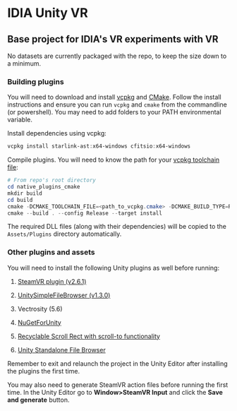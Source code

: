 # IDIA Unity VR
## Base project for IDIA's VR experiments with VR

No datasets are currently packaged with the repo, to keep the size down to a minimum. 

### Building plugins
You will need to download and install [vcpkg](https://github.com/microsoft/vcpkg) and [CMake](https://cmake.org/download/). Follow the install instructions and ensure you can run `vcpkg` and `cmake` from the commandline (or powershell). You may need to add folders to your PATH environmental variable.

Install dependencies using vcpkg:
```powershell
vcpkg install starlink-ast:x64-windows cfitsio:x64-windows
```

Compile plugins. You will need to know the path for your [vcpkg toolchain file](https://vcpkg.readthedocs.io/en/latest/examples/installing-and-using-packages/#cmake):
```powershell
# From repo's root directory
cd native_plugins_cmake
mkdir build
cd build
cmake -DCMAKE_TOOLCHAIN_FILE=<path_to_vcpkg.cmake> -DCMAKE_BUILD_TYPE=Release ../
cmake --build . --config Release --target install
```

The required DLL files (along with their dependencies) will be copied to the `Assets/Plugins` directory automatically.


### Other plugins and assets
You will need to install the following Unity plugins as well before running:

1) [SteamVR plugin (v2.6.1)](https://github.com/ValveSoftware/steamvr_unity_plugin/releases/download/2.6.1/steamvr_2_6_1.unitypackage)

2) [UnitySimpleFileBrowser (v1.3.0)](https://github.com/yasirkula/UnitySimpleFileBrowser/releases/download/v1.3.0/SimpleFileBrowser.unitypackage)

3) Vectrosity (5.6)

4) [NuGetForUnity](https://github.com/GlitchEnzo/NuGetForUnity/releases/download/v2.0.0/NuGetForUnity.2.0.0.unitypackage)

5) [Recyclable Scroll Rect with scroll-to functionality](https://github.com/CosmicElysium/Recyclable-Scroll-Rect/releases/download/v1.0/recyclable-scroll-rect.unitypackage) 

6) [Unity Standalone File Browser](https://github.com/gkngkc/UnityStandaloneFileBrowser/releases/download/1.2/StandaloneFileBrowser.unitypackage)


Remember to exit and relaunch the project in the Unity Editor after installing the plugins the first time.

You may also need to generate SteamVR action files before running the first time. In the Unity Editor go to **Window>SteamVR Input** and click the **Save and generate** button.
